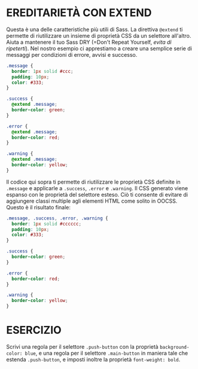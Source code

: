 # EREDITARIETÀ CON EXTEND

Questa è una delle caratteristiche più utili di Sass. La direttiva `@extend` ti permette di riutilizzare un insieme di proprietà CSS da un selettore all'altro. Aiuta a mantenere il tuo Sass DRY (=Don't Repeat Yourself, _evita di ripeterti_). Nel nostro esempio ci apprestiamo a creare una semplice serie di messaggi per condizioni di errore, avvisi e successo.

```scss
.message {
  border: 1px solid #ccc;
  padding: 10px;
  color: #333;
}

.success {
  @extend .message;
  border-color: green;
}

.error {
  @extend .message;
  border-color: red;
}

.warning {
  @extend .message;
  border-color: yellow;
}
```

Il codice qui sopra ti permette di riutilizzare le proprietà CSS definite in `.message` e applicarle a `.success`, `.error` e `.warning`. Il CSS generato viene espanso con le proprietà del selettore esteso. Ciò ti consente di evitare di aggiungere classi multiple agli elementi HTML come solito in OOCSS. Questo è il risultato finale:

```css
.message, .success, .error, .warning {
  border: 1px solid #cccccc;
  padding: 10px;
  color: #333;
}

.success {
  border-color: green;
}

.error {
  border-color: red;
}

.warning {
  border-color: yellow;
}
```

# ESERCIZIO

Scrivi una regola per il selettore `.push-button` con la proprietà `background-color: blue`, e una regola per il selettore `.main-button` in maniera tale che estenda `.push-button`, e imposti inoltre la proprietà `font-weight: bold`.
